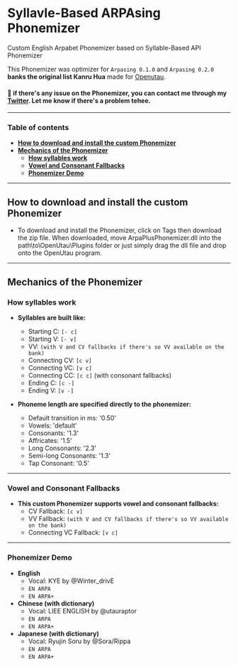 # Syllavle-Based ARPAsing Phonemizer
Custom English Arpabet Phonemizer based on Syllable-Based API Phonemizer
 
This Phonemizer was optimizer for `Arpasing 0.1.0` and `Arpasing 0.2.0` **banks the original list Kanru Hua** made for [Openutau](https://www.openutau.com/).

#### 📍 if there's any issue on the Phonemizer, you can contact me through my [Twitter](https://twitter.com/cadlaxa). Let me know if there's a problem tehee.
 - - - -
### Table of contents
- **[How to download and install the custom Phonemizer](https://github.com/Cadlaxa/Syllable-Based-ARPAsing-Phonemizer/blob/main/README.md#how-to-download-and-install-the-custom-phonemizer)**
- **[Mechanics of the Phonemizer](https://github.com/Cadlaxa/Syllable-Based-ARPAsing-Phonemizer/blob/main/README.md#mechanics-of-the-phonemizer)**
    - **[How syllables work](https://github.com/Cadlaxa/Syllable-Based-ARPAsing-Phonemizer/blob/main/README.md#how-syllables-work)**
    - **[Vowel and Consonant Fallbacks](https://github.com/Cadlaxa/Syllable-Based-ARPAsing-Phonemizer/blob/main/README.md#vowel-and-consonant-fallbacks)**
    - **[Phonemizer Demo](https://github.com/Cadlaxa/Syllable-Based-ARPAsing-Phonemizer/blob/main/README.md#phonemizer-demo)**
 - - - -
## How to download and install the custom Phonemizer

- To download and install the Phonemizer, click on Tags then download the zip file. When downloaded, move ArpaPlusPhonemizer.dll into the path\to\OpenUtau\Plugins folder or just simply drag the dll file and drop onto the OpenUtau program.
 - - - -
 ## Mechanics of the Phonemizer

### How syllables work
- **Syllables are built like:**

  - Starting C: `[- c]`
  - Starting V: `[- v]`
  - VV: `(with V and CV fallbacks if there's so VV available on the bank)`
  - Connecting CV: `[c v]`
  - Connecting VC: `[v c]`
  - Connecting CC: `[c c]` (with consonant fallbacks)
  - Ending C: `[c -]`
  - Ending V: `[v -]`

- **Phoneme length are specified directly to the phonemizer:**
  - Default transition in ms: '0.50'
  - Vowels: 'default'
  - Consonants: '1.3'
  - Affricates: '1.5'
  - Long Consonants: '2.3'
  - Semi-long Consonants: '1.3'
  - Tap Consonant: '0.5'
 - - - -
### Vowel and Consonant Fallbacks
- **This custom Phonemizer supports vowel and consonant fallbacks:**
  - CV Fallback: `[c v]`
  - VV Fallback: `(with V and CV fallbacks if there's so VV available on the bank)`
  - Connecting VC Fallback: `[v c]`
 - - - -
### Phonemizer Demo
- **English**
  - Vocal: KYE by @Winter_drivE
  - `EN ARPA`
  - `EN ARPA+`
- **Chinese (with dictionary)**
  - Vocal: LIEE ENGLISH by @utauraptor
  - `EN ARPA`
  - `EN ARPA+`
- **Japanese (with dictionary)**
  - Vocal: Ryujin Soru by @Sora/Rippa
  - `EN ARPA`
  - `EN ARPA+`
